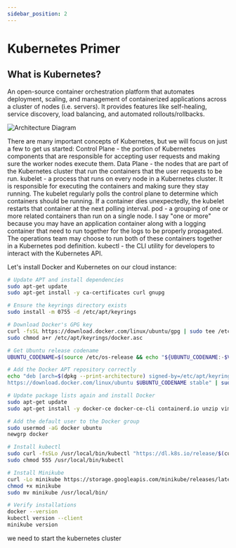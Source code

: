 ```yaml
---
sidebar_position: 2
---
```


# Kubernetes Primer

## What is Kubernetes?
An open-source container orchestration platform that automates deployment, scaling, and management of containerized applications across a cluster of nodes (i.e. servers). It provides features like self-healing, service discovery, load balancing, and automated rollouts/rollbacks.

![Architecture Diagram](/img/components-of-kubernetes.svg)

There are many important concepts of Kubernetes, but we will focus on just a few to get us started:
Control Plane - the portion of Kubernetes components that are responsible for accepting user requests and making sure the worker nodes execute them.
Data Plane - the nodes that are part of the Kubernetes cluster that run the containers that the user requests to be run.
kubelet - a process that runs on every node in a Kubernetes cluster. It is responsible for executing the containers and making sure they stay running. The kubelet regularly polls the control plane to determine which containers should be running. If a container dies unexpectedly, the kubelet restarts that container at the next polling interval.
pod - a grouping of one or more related containers than run on a single node. I say "one or more" because you may have an application container along with a logging container that need to run together for the logs to be properly propagated. The operations team may choose to run both of these containers together in a Kubernetes pod definition.
kubectl - the CLI utility for developers to interact with the Kubernetes API.

Let's install Docker and Kubernetes on our cloud instance:

```bash
# Update APT and install dependencies
sudo apt-get update
sudo apt-get install -y ca-certificates curl gnupg

# Ensure the keyrings directory exists
sudo install -m 0755 -d /etc/apt/keyrings

# Download Docker's GPG key
curl -fsSL https://download.docker.com/linux/ubuntu/gpg | sudo tee /etc/apt/keyrings/docker.asc > /dev/null
sudo chmod a+r /etc/apt/keyrings/docker.asc

# Get Ubuntu release codename
UBUNTU_CODENAME=$(source /etc/os-release && echo "${UBUNTU_CODENAME:-$VERSION_CODENAME}")

# Add the Docker APT repository correctly
echo "deb [arch=$(dpkg --print-architecture) signed-by=/etc/apt/keyrings/docker.asc] \
https://download.docker.com/linux/ubuntu $UBUNTU_CODENAME stable" | sudo tee /etc/apt/sources.list.d/docker.list > /dev/null

# Update package lists again and install Docker
sudo apt-get update
sudo apt-get install -y docker-ce docker-ce-cli containerd.io unzip vim

# Add the default user to the Docker group
sudo usermod -aG docker ubuntu
newgrp docker

# Install kubectl
sudo curl -fsSLo /usr/local/bin/kubectl "https://dl.k8s.io/release/$(curl -L -s https://dl.k8s.io/release/stable.txt)/bin/linux/amd64/kubectl"
sudo chmod 555 /usr/local/bin/kubectl

# Install Minikube
curl -Lo minikube https://storage.googleapis.com/minikube/releases/latest/minikube-linux-amd64
chmod +x minikube
sudo mv minikube /usr/local/bin/

# Verify installations
docker --version
kubectl version --client
minikube version
```


we need to start the kubernetes cluster

